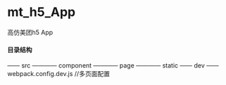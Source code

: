 # mt_h5_App
高仿美团h5 App

#### 目录结构
—— src
———— component
———— page
———— static
—— dev
—— webpack.config.dev.js //多页面配置